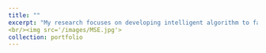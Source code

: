 ```yaml
---
title: ""
excerpt: "My research focuses on developing intelligent algorithm to facilitate the signal processing algorithm and enhance the diagnostic and prognostic capability of the various faults in rotating machineries."
<br/><img src='/images/MSE.jpg'>
collection: portfolio
---
```

